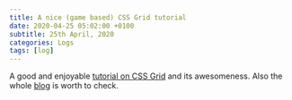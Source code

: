 ```yaml
---
title: A nice (game based) CSS Grid tutorial
date: 2020-04-25 05:02:00 +0100
subtitle: 25th April, 2020
categories: Logs
tags: [log]
---
```


A good and enjoyable [tutorial on CSS Grid](https://mastery.games/post/tile-layouts/) and its awesomeness. Also the whole [blog](https://mastery.games/) is worth to check.